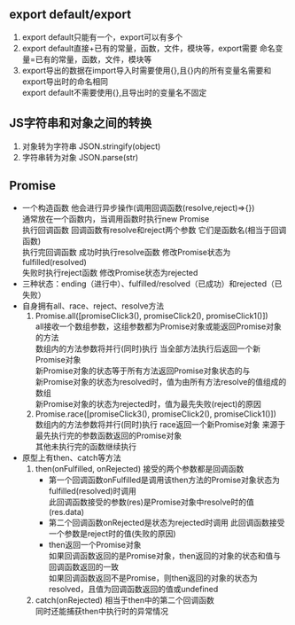 ## export default/export  
1. export default只能有一个，export可以有多个
2. export default直接+已有的常量，函数，文件，模块等，export需要 命名变量=已有的常量，函数，文件，模块等
3. export导出的数据在import导入时需要使用{},且{}内的所有变量名需要和export导出时的命名相同  
  export default不需要使用{},且导出时的变量名不固定  
## JS字符串和对象之间的转换
1. 对象转为字符串 JSON.stringify(object)
2. 字符串转为对象 JSON.parse(str)
## Promise
+ 一个构造函数 他会进行异步操作(调用回调函数(resolve,reject)=>{})  
    通常放在一个函数内，当调用函数时执行new Promise  
    执行回调函数 回调函数有resolve和reject两个参数 它们是函数名(相当于回调函数)  
    执行完回调函数 成功时执行resolve函数 修改Promise状态为fulfilled(resolved)  
    失败时执行reject函数 修改Promise状态为rejected  
+ 三种状态：ending（进行中）、fulfilled/resolved（已成功）和rejected（已失败）  
+ 自身拥有all、race、reject、resolve方法
    1. Promise.all([promiseClick3(), promiseClick2(), promiseClick1()])  
    all接收一个数组参数，这组参数都为Promise对象或能返回Promise对象的方法  
    数组内的方法参数将并行(同时)执行 当全部方法执行后返回一个新Promise对象  
    新Promise对象的状态等于所有方法返回Promise对象状态的与  
    新Promise对象的状态为resolved时，值为由所有方法resolve的值组成的数组  
    新Promise对象的状态为rejected时，值为最先失败(reject)的原因  
    2.  Promise.race([promiseClick3(), promiseClick2(), promiseClick1()])  
    数组内的方法参数将并行(同时)执行 race返回一个新Promise对象 来源于最先执行完的参数函数返回的Promise对象  
    其他未执行完的函数继续执行  
+ 原型上有then、catch等方法  
    1. then(onFulfilled, onRejected) 接受的两个参数都是回调函数  
        + 第一个回调函数onFulfilled是调用该then方法的Promise对象状态为fulfilled(resolved)时调用  
            此回调函数接受的参数(res)是Promise对象中resolve时的值(res.data)  
        + 第二个回调函数onRejected是状态为rejected时调用 此回调函数接受一个参数是reject时的值(失败的原因)  
        + then返回一个Promise对象  
            如果回调函数返回的是Promise对象，then返回的对象的状态和值与回调函数返回的一致   
            如果回调函数返回不是Promise，则then返回的对象的状态为resolved，且值为回调函数返回的值或undefined
    2. catch(onRejected) 相当于then中的第二个回调函数  
        同时还能捕获then中执行时的异常情况  